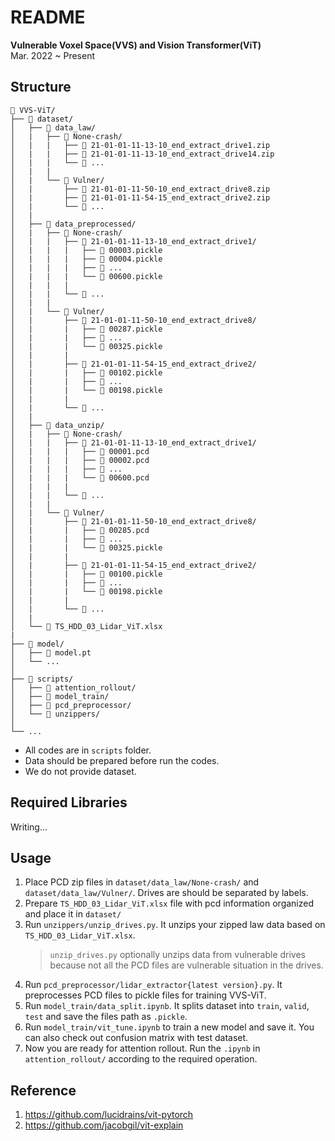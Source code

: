 # README

**Vulnerable Voxel Space(VVS) and Vision Transformer(ViT)**    
Mar. 2022 ~ Present

## Structure
```
📂 VVS-ViT/
├── 📂 dataset/
│   ├── 📂 data_law/
│   |	├── 📂 None-crash/
│   |	|	├── 📄 21-01-01-11-13-10_end_extract_drive1.zip
│   |	|	├── 📄 21-01-01-11-13-10_end_extract_drive14.zip
│   |	|	└── 📄 ...
│   |	|	
│   |	└── 📂 Vulner/
│   |		├── 📄 21-01-01-11-50-10_end_extract_drive8.zip
│   |		├── 📄 21-01-01-11-54-15_end_extract_drive2.zip
│   |		└── 📄 ...
│   |
│   ├── 📂 data_preprocessed/
│   |	├── 📂 None-crash/
│   |	|	├── 📂 21-01-01-11-13-10_end_extract_drive1/
│   |	|	|	├── 📄 00003.pickle
│   |	|	|	├── 📄 00004.pickle
│   |	|	|	├── 📄 ...
│   |	|	|	└── 📄 00600.pickle
│   |	|	|
│   |	|	└── 📂 ...
│   |	|
│   |	└── 📂 Vulner/
│   |		├── 📂 21-01-01-11-50-10_end_extract_drive8/
│   |		|	├── 📄 00287.pickle
│   |		|	├── 📄 ...
│   |		|	└── 📄 00325.pickle
│   |		|
│   |		├── 📂 21-01-01-11-54-15_end_extract_drive2/
│   |		|	├── 📄 00102.pickle
│   |		|	├── 📄 ...
│   |		|	└── 📄 00198.pickle
│   |		|
│   |		└── 📂 ...
│   |
│   ├── 📂 data_unzip/
│   |	├── 📂 None-crash/
│   |	|	├── 📂 21-01-01-11-13-10_end_extract_drive1/
│   |	|	|	├── 📄 00001.pcd
│   |	|	|	├── 📄 00002.pcd
│   |	|	|	├── 📄 ...
│   |	|	|	└── 📄 00600.pcd
│   |	|	|
│   |	|	└── 📂 ...
│   |	|
│   |	└── 📂 Vulner/
│   |		├── 📂 21-01-01-11-50-10_end_extract_drive8/
│   |		|	├── 📄 00285.pcd
│   |		|	├── 📄 ...
│   |		|	└── 📄 00325.pickle
│   |		|
│   |		├── 📂 21-01-01-11-54-15_end_extract_drive2/
│   |		|	├── 📄 00100.pickle
│   |		|	├── 📄 ...
│   |		|	└── 📄 00198.pickle
│   |		|
│   |		└── 📂 ...
│   |
│   └── 📄 TS_HDD_03_Lidar_ViT.xlsx
|
├── 📂 model/
│   ├── 🤖 model.pt
│   └── ...
│
├── 📂 scripts/
│   ├── 📂 attention_rollout/
│   ├── 📂 model_train/
│   ├── 📂 pcd_preprocessor/
│   └── 📂 unzippers/
│
└── ...
```
* All codes are in `scripts` folder.
* Data should be prepared before run the codes.
* We do not provide dataset.

## Required Libraries

Writing...

## Usage

1. Place PCD zip files in `dataset/data_law/None-crash/` and `dataset/data_law/Vulner/`. Drives are should be separated by labels.
2. Prepare `TS_HDD_03_Lidar_ViT.xlsx` file with pcd information organized and place it in `dataset/`
3. Run `unzippers/unzip_drives.py`. It unzips your zipped law data based on `TS_HDD_03_Lidar_ViT.xlsx`. 
	> `unzip_drives.py` optionally unzips data from vulnerable drives because not all the PCD files are vulnerable situation in the drives.
4. Run `pcd_preprocessor/lidar_extractor{latest version}.py`. It preprocesses PCD files to pickle files for training VVS-ViT.
5. Run `model_train/data_split.ipynb`. It splits dataset into `train`, `valid`, `test` and save the files path as `.pickle`.
6. Run `model_train/vit_tune.ipynb` to train a new model and save it. You can also check out confusion matrix with test dataset.
7. Now you are ready for attention rollout. Run the `.ipynb` in `attention_rollout/` according to the required operation.

## Reference
1. https://github.com/lucidrains/vit-pytorch
2. https://github.com/jacobgil/vit-explain

